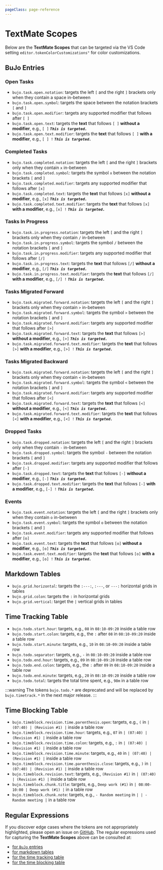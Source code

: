 ```yaml
---
pageClass: page-reference
---
```


# TextMate Scopes

Below are the **TextMate Scopes** that can be targeted via the VS Code setting
`editor.tokenColorCustomizations"` for color customizations.

## BuJo Entries

### Open Tasks

- `bujo.task.open.notation`: targets the left `[` and the right `]` brackets only when they contain a space in-between
- `bujo.task.open.symbol`: targets the space between the notation brackets `[` and `]`
- `bujo.task.open.modifier`: targets any supported modifier that follows after `[ ]`
- `bujo.task.open.text`: targets the **text** that follows `[ ]` **without a modifier**, e.g., `[ ]` ___`This is targeted.`___
- `bujo.task.open.text.modifier`: targets the **text** that follows `[ ]` **with a modifier**, e.g., `[ ] !` ___`This is targeted.`___

### Completed Tasks

- `bujo.task.completed.notation`: targets the left `[` and the right `]` brackets only when they contain `x` in-between
- `bujo.task.completed.symbol`: targets the symbol `x` between the notation brackets `[` and `]`
- `bujo.task.completed.modifier`: targets any supported modifier that follows after `[x]`
- `bujo.task.completed.text`: targets the **text** that follows `[x]` **without a modifier**, e.g., `[x]` ___`This is targeted.`___
- `bujo.task.completed.text.modifier`: targets the **text** that follows `[x]` **with a modifier**, e.g., `[x] !` ___`This is targeted.`___

### Tasks In Progress

- `bujo.task.in.progress.notation`: targets the left `[` and the right `]` brackets only when they contain `/` in-between
- `bujo.task.in.progress.symbol`: targets the symbol `/` between the notation brackets `[` and `]`
- `bujo.task.in.progress.modifier`: targets any supported modifier that follows after `[/]`
- `bujo.task.in.progress.text`: targets the **text** that follows `[/]` **without a modifier**, e.g., `[/]` ___`This is targeted.`___
- `bujo.task.in.progress.text.modifier`: targets the **text** that follows `[/]` **with a modifier**, e.g., `[/] !` ___`This is targeted.`___

### Tasks Migrated Forward

- `bujo.task.migrated.forward.notation`: targets the left `[` and the right `]` brackets only when they contain `>` in-between
- `bujo.task.migrated.forward.symbol`: targets the symbol `>` between the notation brackets `[` and `]`
- `bujo.task.migrated.forward.modifier`: targets any supported modifier that follows after `[>]`
- `bujo.task.migrated.forward.text`: targets the **text** that follows `[>]` **without a modifier**, e.g., `[>]` ___`This is targeted.`___
- `bujo.task.migrated.forward.text.modifier`: targets the **text** that follows `[>]` **with a modifier**, e.g., `[>] !` ___`This is targeted.`___

### Tasks Migrated Backward

- `bujo.task.migrated.forward.notation`: targets the left `[` and the right `]` brackets only when they contain `<` in-between
- `bujo.task.migrated.forward.symbol`: targets the symbol `<` between the notation brackets `[` and `]`
- `bujo.task.migrated.forward.modifier`: targets any supported modifier that follows after `[<]`
- `bujo.task.migrated.forward.text`: targets the **text** that follows `[<]` **without a modifier**, e.g., `[<]` ___`This is targeted.`___
- `bujo.task.migrated.forward.text.modifier`: targets the **text** that follows `[<]` **with a modifier**, e.g., `[<] !` ___`This is targeted.`___

### Dropped Tasks

- `bujo.task.dropped.notation`: targets the left `[` and the right `]` brackets only when they contain `-` in-between
- `bujo.task.dropped.symbol`: targets the symbol `-` between the notation brackets `[` and `]`
- `bujo.task.dropped.modifier`: targets any supported modifier that follows after `[-]`
- `bujo.task.dropped.text`: targets the **text** that follows `[-]` **without a modifier**, e.g., `[-]` ___`This is targeted.`___
- `bujo.task.dropped.text.modifier`: targets the **text** that follows `[-]` **with a modifier**, e.g., `[-] !` ___`This is targeted.`___

### Events

- `bujo.task.event.notation`: targets the left `[` and the right `]` brackets only when they contain `o` in-between
- `bujo.task.event.symbol`: targets the symbol `o` between the notation brackets `[` and `]`
- `bujo.task.event.modifier`: targets any supported modifier that follows after `[o]`
- `bujo.task.event.text`: targets the **text** that follows `[o]` **without a modifier**, e.g., `[o]` ___`This is targeted.`___
- `bujo.task.event.text.modifier`: targets the **text** that follows `[o]` **with a modifier**, e.g., `[o] !` ___`This is targeted.`___

## Markdown Tables

- `bujo.grid.horizontal`: targets the `:---:`, `:---`, or `---:` horizontal grids in tables
- `bujo.grid.colon`: targets the `:` in horizontal grids
- `bujo.grid.vertical`: target the `|` vertical grids in tables

## Time Tracking Table

- `bujo.todo.start.hour`: targets, e.g., `08` in `08:10-09:20` inside a table row
- `bujo.todo.start.colon`: targets, e.g., the `:` after `08` in `08:10-09:20` inside a table row
- `bujo.todo.start.minute`: targets, e.g., `10` in `08:10-09:20` inside a table row
- `bujo.todo.separator`: targets, e.g., `-` in `08:10-09:20` inside a table row
- `bujo.todo.end.hour`: targets, e.g., `09` in `08:10-09:20` inside a table row
- `bujo.todo.end.colon`: targets, e.g., the `:` after `09` in `08:10-09:20` inside a table row
- `bujo.todo.end.minute`: targets, e.g., `20` in `08:10-09:20` inside a table row
- `bujo.todo.total`: targets the total time spent, e.g., `98m` in a table row

:::warning
The tokens `bujo.todo.*` are deprecated and will be replaced by
`bujo.timetrack.*` in the next major release.
:::

## Time Blocking Table

- `bujo.timeblock.revision.time.parenthesis.open`: targets, e.g., `(` in `| (07:40) | (Revision #1) |` inside a table row
- `bujo.timeblock.revision.time.hour`: targets, e.g., `07` in `| (07:40) | (Revision #1) |` inside a table row
- `bujo.timeblock.revision.time.colon`: targets, e.g., `:` in `| (07:40) | (Revision #1) |` inside a table row
- `bujo.timeblock.revision.time.minute`: targets, e.g., `40` in `| (07:40) | (Revision #1) |` inside a table row
- `bujo.timeblock.revision.time.parenthesis.close`: targets, e.g., `)` in `| (07:40) | (Revision #1) |` inside a table row
- `bujo.timeblock.revision.text`: targets, e.g., `(Revision #1)` in `| (07:40) | (Revision #1) |` inside a table row
- `bujo.timeblock.chunk.title`: targets, e.g., `Deep work (#1)` in `| 08:00-10:00 | Deep work (#1) |` in a table row
- `bujo.timeblock.chunk.note`: targets, e.g., `- Random meeting` in `| | - Random meeting |` in a table row

## Regular Expressions

If you discover edge cases where the tokens are not appropriately highlighted,
please open an issue on
[GitHub](https://github.com/mihaiconstantin/bujo/issues). The regular
expressions used for capturing the **TextMate Scopes** above can be consulted
at:

- [for `BuJo` entries](https://regex101.com/r/LVVrrS/26)
- [for markdown tables](https://regex101.com/r/91IC8c/1)
- [for the time tracking table](https://regex101.com/r/36951B/6)
- [for the time blocking table](https://regex101.com/r/npln0p/5)

